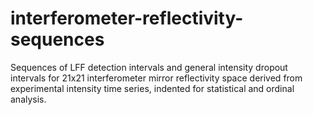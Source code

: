 # interferometer-reflectivity-sequences
Sequences of LFF detection intervals and general intensity dropout intervals for 21x21 interferometer mirror reflectivity space derived from experimental intensity time series, indented for statistical and ordinal analysis.
